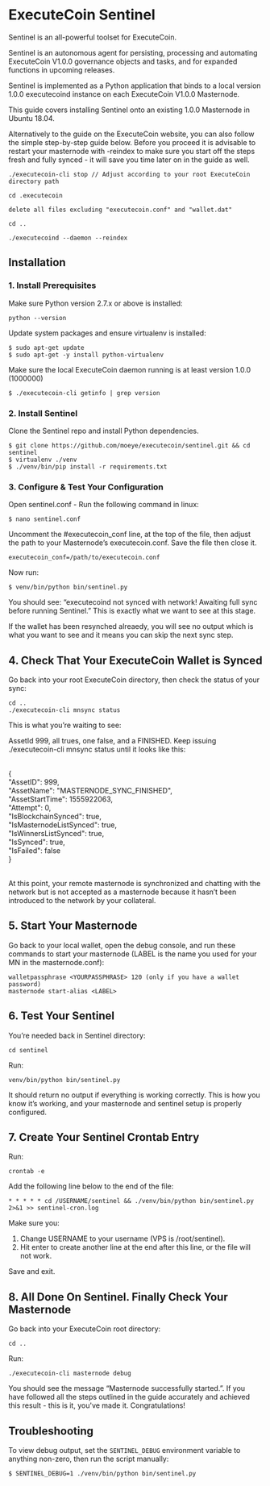 ﻿# ExecuteCoin Sentinel


Sentinel is an all-powerful toolset for ExecuteCoin.

Sentinel is an autonomous agent for persisting, processing and automating ExecuteCoin V1.0.0 governance objects and tasks, and for expanded functions in upcoming releases.

Sentinel is implemented as a Python application that binds to a local version 1.0.0 executecoind instance on each ExecuteCoin V1.0.0 Masternode.

This guide covers installing Sentinel onto an existing 1.0.0 Masternode in Ubuntu 18.04.

Alternatively to the guide on the ExecuteCoin website, you can also follow the simple step-by-step guide below. Before you proceed it is advisable to restart your masternode with -reindex to make sure you start off the steps fresh and fully synced - it will save you time later on in the guide as well.

    ./executecoin-cli stop // Adjust according to your root ExecuteCoin directory path

    cd .executecoin

    delete all files excluding "executecoin.conf" and "wallet.dat"

    cd ..

    ./executecoind --daemon --reindex



## Installation

### 1. Install Prerequisites

Make sure Python version 2.7.x or above is installed:

    python --version

Update system packages and ensure virtualenv is installed:

    $ sudo apt-get update
    $ sudo apt-get -y install python-virtualenv

Make sure the local ExecuteCoin daemon running is at least version 1.0.0 (1000000)

    $ ./executecoin-cli getinfo | grep version

### 2. Install Sentinel

Clone the Sentinel repo and install Python dependencies.

    $ git clone https://github.com/moeye/executecoin/sentinel.git && cd sentinel
    $ virtualenv ./venv
    $ ./venv/bin/pip install -r requirements.txt


### 3. Configure & Test Your Configuration

Open sentinel.conf - Run the following command in linux:

    $ nano sentinel.conf

Uncomment the #executecoin_conf line, at the top of the file, then adjust the path to your Masternode’s executecoin.conf. Save the file then close it.

    executecoin_conf=/path/to/executecoin.conf

Now run:

    $ venv/bin/python bin/sentinel.py

You should see: “executecoind not synced with network! Awaiting full sync before running Sentinel.”
This is exactly what we want to see at this stage.

If the wallet has been resynched alreaedy, you will see no output which is what you want to see and it means you can skip the next sync step.


## 4. Check That Your ExecuteCoin Wallet is Synced

Go back into your root ExecuteCoin directory, then check the status of your sync:

    cd ..
    ./executecoin-cli mnsync status


This is what you’re waiting to see:

AssetId 999, all trues, one false, and a FINISHED. Keep issuing ./executecoin-cli mnsync status until it looks like this:

</br>
{</br>
  "AssetID": 999,</br>
  "AssetName": "MASTERNODE_SYNC_FINISHED",</br>
  "AssetStartTime": 1555922063,</br>
  "Attempt": 0,</br>
  "IsBlockchainSynced": true,</br>
  "IsMasternodeListSynced": true,</br>
  "IsWinnersListSynced": true,</br>
  "IsSynced": true,</br>
  "IsFailed": false</br>
}</br>
</br>

At this point, your remote masternode is synchronized and chatting with the network but is not accepted as a masternode because it hasn’t been introduced to the network by your collateral.


## 5. Start Your Masternode

 Go back to your local wallet, open the debug console, and run these commands to start your masternode (LABEL is the name you used for your MN in the masternode.conf):

    walletpassphrase <YOURPASSPHRASE> 120 (only if you have a wallet password)
    masternode start-alias <LABEL>


## 6. Test Your Sentinel

You’re needed back in Sentinel directory:

    cd sentinel

Run:

    venv/bin/python bin/sentinel.py

It should return no output if everything is working correctly. This is how you know it’s working, and your masternode and sentinel setup is properly configured.

## 7. Create Your Sentinel Crontab Entry

Run:

    crontab -e

Add the following line below to the end of the file:

    * * * * * cd /USERNAME/sentinel && ./venv/bin/python bin/sentinel.py 2>&1 >> sentinel-cron.log


Make sure you:

1) Change USERNAME to your username (VPS is /root/sentinel).
2) Hit enter to create another line at the end after this line, or the file will not work.

Save and exit.

## 8. All Done On Sentinel. Finally Check Your Masternode

Go back into your ExecuteCoin root directory:

    cd ..

Run:

    ./executecoin-cli masternode debug

You should see the message “Masternode successfully started.”. If you have followed all the steps outlined in the guide accurately and achieved this result - this is it, you've made it. Congratulations!

## Troubleshooting

To view debug output, set the `SENTINEL_DEBUG` environment variable to anything non-zero, then run the script manually:

    $ SENTINEL_DEBUG=1 ./venv/bin/python bin/sentinel.py

